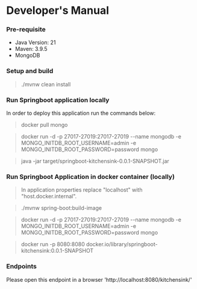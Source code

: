 # Developer's Manual

### Pre-requisite
* Java Version: 21
* Maven: 3.9.5
* MongoDB 

### Setup and build

> ./mvnw clean install


### Run Springboot application locally

In order to deploy this application run the commands below:

> docker pull mongo

> docker run -d -p 27017-27019:27017-27019 --name mongodb -e MONGO_INITDB_ROOT_USERNAME=admin -e MONGO_INITDB_ROOT_PASSWORD=password mongo

>java -jar target/springboot-kitchensink-0.0.1-SNAPSHOT.jar


### Run Springboot Application in docker container (locally)

> In application properties replace "localhost" with "host.docker.internal".

> ./mvnw spring-boot:build-image

> docker run -d -p 27017-27019:27017-27019 --name mongodb -e MONGO_INITDB_ROOT_USERNAME=admin -e MONGO_INITDB_ROOT_PASSWORD=password mongo

> docker run -p 8080:8080 docker.io/library/springboot-kitchensink:0.0.1-SNAPSHOT


### Endpoints

Please open this endpoint in a browser 'http://localhost:8080/kitchensink/'